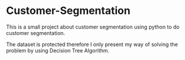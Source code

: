 # Customer-Segmentation

This is a small project about customer segmentation using python to do customer segmentation.

The dataset is protected therefore I only present my way of solving the problem by using Decision Tree Algorithm.
